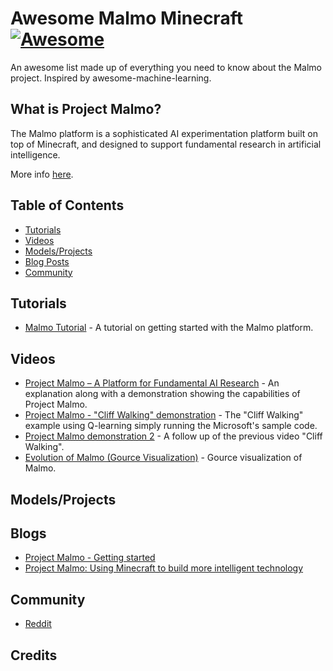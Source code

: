 # Awesome Malmo Minecraft  [![Awesome](https://cdn.rawgit.com/sindresorhus/awesome/d7305f38d29fed78fa85652e3a63e154dd8e8829/media/badge.svg)](https://github.com/jtoy/awesome)

An awesome list made up of everything you need to know about the Malmo project. Inspired by awesome-machine-learning.

## What is Project Malmo?

The Malmo platform is a sophisticated AI experimentation platform built on top of Minecraft, and designed to support fundamental research in artificial intelligence.

More info [here](https://github.com/Microsoft/malmo).



## Table of Contents

<!-- MarkdownTOC depth=4 -->
- [Tutorials](#github-tutorials)
- [Videos](#github-videos)
- [Models/Projects](#github-models)
- [Blog Posts](#github-blogs)
- [Community](#github-community)

<!-- /MarkdownTOC -->


<a name="github-tutorials" />

## Tutorials
* [Malmo Tutorial](https://www.scribd.com/document/317786923/Malmo-Tutorial) - A tutorial on getting started with the Malmo platform.


<a name="github-videos" />

## Videos
* [Project Malmo – A Platform for Fundamental AI Research](https://www.youtube.com/watch?v=399qJUBRA0o) - An explanation along with a demonstration showing the capabilities of Project Malmo.
* [Project Malmo - "Cliff Walking" demonstration](https://www.youtube.com/watch?v=9XRL6d-yxp4) - The "Cliff Walking" example using Q-learning simply running the Microsoft's sample code.
* [Project Malmo demonstration 2](https://www.youtube.com/watch?v=dbJYnEvCCts) - A follow up of the previous video "Cliff Walking". 
* [Evolution of Malmo (Gource Visualization)](https://www.youtube.com/watch?v=Lm6kkc9xDyk) - Gource visualization of Malmo.


<a name="github-models" />

## Models/Projects


<a name="github-blogs" />

## Blogs
* [Project Malmo - Getting started](https://www.microsoft.com/en-us/research/project/project-malmo/)
* [Project Malmo: Using Minecraft to build more intelligent technology](http://blogs.microsoft.com/next/2016/03/13/project-malmo-using-minecraft-build-intelligent-technology/#sm.00nyvfqa16bjczy10li1tdfw24r81)


<a name="github-community" />

## Community
* [Reddit](https://www.reddit.com/r/Malmocraft/)


<a name="credits" />

## Credits




